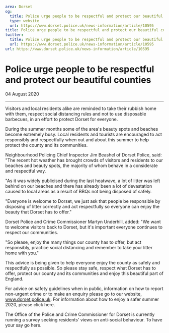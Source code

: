 ```yaml
area: Dorset
og:
  title: Police urge people to be respectful and protect our beautiful counties
  type: website
  url: https://www.dorset.police.uk/news-information/article/10595
title: Police urge people to be respectful and protect our beautiful counties |
twitter:
  title: Police urge people to be respectful and protect our beautiful counties
  url: https://www.dorset.police.uk/news-information/article/10595
url: https://www.dorset.police.uk/news-information/article/10595
```

# Police urge people to be respectful and protect our beautiful counties

04 August 2020

* * *

Visitors and local residents alike are reminded to take their rubbish home with them, respect social distancing rules and not to use disposable barbecues, in an effort to protect Dorset for everyone.

During the summer months some of the area's beauty spots and beaches become extremely busy. Local residents and tourists are encouraged to act responsibly and respectfully when out and about this summer to help protect the county and its communities.

Neighbourhood Policing Chief Inspector Jim Beashel of Dorset Police, said: "The recent hot weather has brought crowds of visitors and residents to our beaches and beauty spots, the majority of whom behave in a considerate and respectful way.

"As it was widely publicised during the last heatwave, a lot of litter was left behind on our beaches and there has already been a lot of devastation caused to local areas as a result of BBQs not being disposed of safely.

"Everyone is welcome to Dorset, we just ask that people be responsible by disposing of litter correctly and act respectfully so everyone can enjoy the beauty that Dorset has to offer."

Dorset Police and Crime Commissioner Martyn Underhill, added: "We want to welcome visitors back to Dorset, but it's important everyone continues to respect our communities.

"So please, enjoy the many things our county has to offer, but act responsibly, practice social distancing and remember to take your litter home with you."

This advice is being given to help everyone enjoy the county as safely and respectfully as possible. So please stay safe, respect what Dorset has to offer, protect our county and its communities and enjoy this beautiful part of England.

For advice on safety guidelines when in public, information on how to report non-urgent crime or to make an enquiry please go to our website, www.dorset.police.uk. For information about how to enjoy a safer summer 2020, please click here.

The Office of the Police and Crime Commissioner for Dorset is currently running a survey seeking residents' views on anti-social behaviour. To have your say go here.
